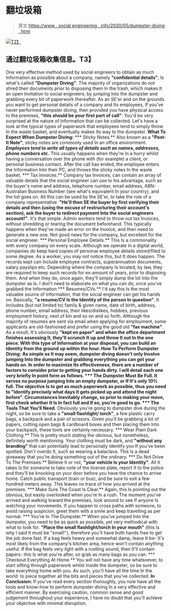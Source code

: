 # 翻垃圾箱

> 原文:[https://www . social engineering . info/2020/05/dumpster-diving . html](https://www.socialengineering.info/2020/05/dumpster-diving.html)

[![](../Images/a6dab5bb32688a82767219471ceecf92.png)T2】](https://1.bp.blogspot.com/-rtr43WoKJdQ/XrgWfKUmxLI/AAAAAAAAJ6s/-bWuLpf1RFEJwDSi7D23XWzWAR3AW7KRwCLcBGAsYHQ/s1600/Dumpster%2BDiving.%2Bwww.socialengineering.info.jpg)

## **通过翻垃圾箱收集信息。T3】**

One very effective method used by social engineers to obtain as much Information as possible about a company, namely **"confidential details"**, Is what's called **"Dumpster Diving"**. The majority of organizations do not shred their documents prior to disposing them In the trash, which makes It an open Invitation to social engineers, by jumping Into the dumpster and grabbing every bit of paperwork thereafter.
  As an SE'er and on the grounds you want to get personal details of a company and Its employees, If you've never performed dumpster diving, then provided you have physical access to the premises, **"this should be your first port of call"**. You'd be very surprised at the nature of Information that can be collected. Let's have a look at the typical types of paperwork that employees tend to simply throw In the waste basket, and eventually makes Its way to the dumpster.
  **What To Expect When Dumpster Diving:**
  *** Sticky Notes.**
  Also known as a **"Post-It Note"**, sticky notes are commonly used In an office environment. ***Employees tend to write all types of details such as names, addresses, phone numbers etc*.** This usually happens when they're In a hurry whilst having a conversation over the phone with (for example) a client, or personal business contact. After the call has ended, the employee enters the Information Into their PC, and throws the sticky notes In the waste basket.
  *** Tax Invoices.**
  Company tax Invoices, can contain an array of valuable details that the social engineer can use to his advantage, such as the buyer's name and address, telephone number, email address, ABN- Australian Business Number (see what's equivalent In your country), and the list goes on. All this can be used by the SE'er, to take the role of a company representative. **"He'll then SE the buyer by first verifying their details and then (using the excuse of restructuring their account's section), ask the buyer to redirect payment Into the social engineers account!"**. It's that simple.
  Admin workers tend to throw out tax Invoices, without shredding or tearing the document beforehand. This typically happens when they've made an error on the Invoice, and then need to generate a new one. Not good news for the company, but excellent for the social engineer.
  *** Personal Employee Details.**
  This Is a commonality with every company on every scale. Although we operate In a digital world, companies do keep hard copies of personal employee details stored/filed to some degree. As a worker, you may not notice this, but It does happen. The records kept can Include employee contracts, superannuation documents, salary payslips etc.
  Depending where the company Is located, by law, they are required to keep such records for ex-amount of years, prior to disposing them. And when they do, once again, they'll simply dump the lot Into the dumpster as Is. I don't need to elaborate on what you can do, once you've grabbed the Information
  *** Resumes/CVs.**
  I'd say this Is the most valuable source of Information, that the social engineer can get his hands on. Basically, **"a resume/CV Is the Identity of the person In question"**. It Includes (but not limited to) family & given name, date of birth, address, phone number, email address, their likes/dislikes, hobbies, previous employment history, next of kin and so on and so forth.
  Although the majority of resumes are sent via email when applying for employment, some applicants are old-fashioned and prefer using the good old **"fax machine"**. As a result, It's obviously **"kept on paper" **and when the office department finishes assessing It, they'll scrunch It up and throw It out In the one piece. With this type of Information at your disposal, you can build an Identity from the ground up within the hour.
  **How To Perform Dumpster Diving:**
  As simple as It may seem, dumpster diving doesn't only Involve jumping Into the dumpster and grabbing everything you can get your hands on. In order to maximize Its effectiveness, there are a number of factors to consider prior to getting your hands dirty. I will detail each one very briefly In point form as follows.
  *** The Dumpster Must Be Full.**
  It serves no purpose jumping Into an empty dumpster, or If It's only 10% full. The objective Is to get as much paperwork as possible, thus you need to **"Identify precisely what days It gets picked up and attend the night before"**. Circumstances Inevitably change, so prior to making your move, first check whether It Is In fact full and If so, you're good to go.
  *** The Tools That You'll Need.**
  Obviously you're going to dumpster dive during the night, so be sure to take a **"small flashlight/ torch"**, a few plastic carry bags, a backpack and a pair of scissors. Given you'll be grabbing a lot of papers, cutting open bags & cardboard boxes and then placing them Into your backpack, these tools are certainly necessary.
  *** Wear Plain Dark Clothing.**
  This Is pretty much stating the obvious, but nonetheless, definitely worth mentioning. Your clothing must be dark, and **"without any branding"** that can potentially lead to personally Identify you If you've been spotted. Don't overdo It, such as wearing a balaclava. This Is a dead giveaway that you're doing something out of the ordinary.
  *** Do Not Drive To The Premises.**
  Believe It or not, **"your vehicle Is your Identity"**. All It takes Is for someone to take note of the license plate, report It to the police and they'll be knocking on your door before you have the chance to arrive home. Catch public transport (train or bus), and be sure to exit a few hundred meters away. This leaves no trace of how you arrived at the premises.
  *** Make Sure The Coast Is Clear.**
  Again, this Is pointing out the obvious, but easily overlooked when you're In a rush. The moment you've arrived and walking toward the premises, look around to see If anyone Is watching your movements. If you happen to cross paths with someone, to avoid raising suspicion, greet them with a smile and keep travelling as per normal.
  *** You're In The Dumpster.**
  When you've jumped Into the dumpster, you need to be as quick as possible, yet very methodical with what to look for. **"Place the small flashlight/torch In your mouth"** (this Is why I said It must be "small!"), therefore you'll have both hands free to get the job done fast. If a bag feels heavy and somewhat damp, leave It be- It's most likely from the company's kitchen area, hence won't contain anything useful. If the bag feels very light with a rustling sound, then It'll contain papers- this Is what you're after, so grab as many bags as you can.
  *** Checkout Everything At Home.**
  You will not have any time whatsoever, to start sifting through paperwork whilst Inside the dumpster, so be sure to take everything home with you. As such, you'll have all the time In the world  to piece together all the bits and pieces that you've collected.
  **In Conclusion:**
  If you've read every section thoroughly, you now have all the tools and know-how to perform dumpster diving In a very effective and efficient manner. By exercising caution, common sense and good judgement throughout your experience, I have no doubt that you'll achieve your objective with minimal disruption.